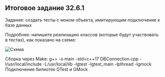 ## Итоговое задание 32.6.1

Задание: создать тесты с моком объекта, имитирующим подключение к базе данных

Подробнее: напишите реализацию классов (которые будут участвовать в тестах), как показано на схеме:

![Схема](https://lms-cdn.skillfactory.ru/assets/courseware/v1/2d26d0aa699111a03f6a2315f8ded0b3/asset-v1:SkillFactory+CPLUS+2020+type@asset+block/CPLUS_32.6m_1.png)

Сборка через Make:
g++ -o main -std=c++17 DBConnection.cpp -I/usr/local/include -L/usr/local/lib -lgtest -lgtest_main -lpthread -lgmock
Подключение билиотек GTest и GMock
